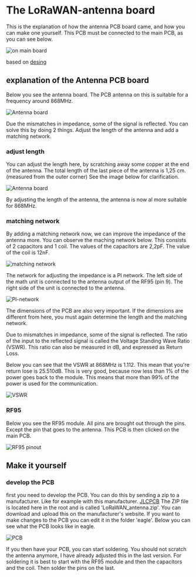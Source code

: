 # The LoRaWAN-antenna board

This is the explanation of how the antenna PCB board came, and how you can make one yourself.
This PCB must be connected to the main PCB, as you can see below.

![on main board](./img/onMainBoard.png)

based on [desing](http://www.ti.com/lit/an/swra228c/swra228c.pdf)

## explanation of the Antenna PCB board

Below you see the antenna board. The PCB antenna on this is suitable for a frequency around 868MHz.

![Antenna board](./img/Antenna_board.png)

Due the mismatches in impedance, some of the signal is reflected. You can solve this by doing 2 things.
Adjust the length of the antenna and add a matching network.

### adjust length

You can adjust the length here, by scratching away some copper at the end of the antenna. The total length of the last piece of the antenna is 1,25 cm. (measured from the outer corner) See the image below for clarification.

![Antenna board](./img/distance.png)

By adjusting the length of the antenna, the antenna is now al more suitable for 868MHz.

### matching network

By adding a matching network now, we can improve the impedance of the antenna more.
You can observe the maching network below. This consists of 2 capacitors and 1 coil. The values of the capacitors are 2,2pF. The value of the coil is 12nF.

![matching network](./img/matching_network.png)

The network for adjusting the impedance is a PI network. The left side of the math unit is connected to the antenna output of the RF95 (pin 9). The right side of the unit is connected to the antenna.

![PI-network](./img/PI-network.png)

The dimensions of the PCB are also very important. If the dimensions are different from here, you must again determine the length and the matching network.

Due to mismatches in impedance, some of the signal is reflected. The ratio of the input to the reflected signal is called the Voltage Standing Wave Ratio (VSWR). This ratio can also be measured in dB, and expressed as Return Loss.

Below you can see that the VSWR at 868MHz is 1.112. This mean that you're return lose is 25.510dB. This is very good, because now less than 1% of the power goes back to the module. This means that more than 99% of the power is used for the communication.

![VSWR](./img/VSWR.png)

### RF95

Below you see the RF95 module. All pins are brought out through the pins. Except the pin that goes to the antenna.
This PCB is then clicked on the main PCB.

![RF95 pinout](./img/RF95-pinout.png)

## Make it yourself

### develop the PCB

first you need to develop the PCB. You can do this by sending a zip to a manufacturer. Like for example with this manufacturer. [JLCPCB](https://jlcpcb.com/)
The ZIP file is located here in the root and is called 'LoRaWAN_antenna.zip'. You can download and upload this on the manufacturer's website. If you want to make changes to the PCB you can edit it in the folder 'eagle'.
Below you can see what the PCB looks like in eagle.

![PCB](./img/PCB.png)

If you then have your PCB, you can start soldering.
You should not scratch the antenna anymore, I have already adjusted this in the last version.
For soldering it is best to start with the RF95 module and then the capacitors and the coil.
Then solder the pins on the last.

